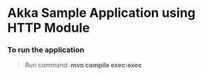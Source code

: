 # Akka Sample Application using HTTP Module

### To run the application
> Run command: <b> mvn compile exec:exec</b> 
